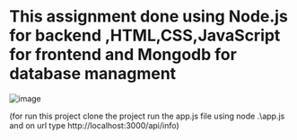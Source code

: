 # This assignment done using Node.js for backend ,HTML,CSS,JavaScript for frontend and Mongodb for database managment

![image](https://github.com/user-attachments/assets/b0f7447e-f985-40a2-9dbc-09e6b53f0ab4)

(for run this project clone the project run the app.js file using node .\app.js and on url type http://localhost:3000/api/info)
